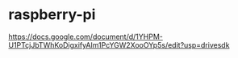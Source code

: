 ﻿# raspberry-pi



https://docs.google.com/document/d/1YHPM-U1PTcjJbTWhKoDigxifyAIm1PcYGW2XooOYp5s/edit?usp=drivesdk
